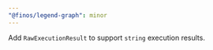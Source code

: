 ```yaml
---
"@finos/legend-graph": minor
---
```


Add `RawExecutionResult` to support `string` execution results.
